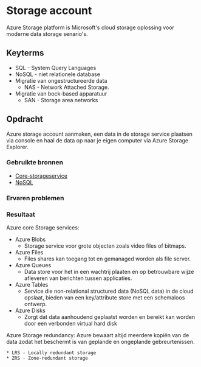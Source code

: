  # Storage account
 Azure Storage platform is Microsoft's cloud storage oplossing voor moderne data storage senario's.  

 ## Keyterms
* SQL - System Query Languages
* NoSQL - niet relationele database
* Migratie van ongestructureerde data
    * NAS - Network Attached Storage.
* Migratie van bock-based apparatuur
    * SAN - Storage area networks

 ## Opdracht
Azure storage account aanmaken, een data in de storage service plaatsen via console en haal de data op naar je eigen computer via Azure Storage Explorer.

 ### Gebruikte bronnen
- [Core-storageservice](https://docs.microsoft.com/en-us/azure/storage/common/storage-introduction?toc=/azure/storage/blobs/toc.json)
- [NoSQL](https://azure.microsoft.com/nl-nl/overview/nosql-database/)

 ### Ervaren problemen


 ### Resultaat
 Azure core Storage services: 
* Azure Blobs
    * Storage service voor grote objecten zoals video files of bitmaps.
* Azure Files
    * Files shares kan toegang tot en gemanaged worden als file server.
* Azure Queues
    * Data store voor het in een wachtrij plaaten en op betrouwbare wijze afleveren van berichten tussen applicaties.
* Azure Tables
    * Service die non-relational structured data (NoSQL data) in de cloud opslaat, bieden van een key/attribute store met een schemaloos ontwerp. 
* Azure Disks
    * Zorgt dat data aanhoudend geplaatst worden en bereikt kan worden door een verbonden virtual hard disk

Azure Storage redundancy:
    Azure bewaart altijd meerdere kopiën van de data zodat het beschermt is van geplande en ongeplande gebreurtenissen. 

    * LRS - Locally redundant storage
    * ZRS - Zone-redundant storage